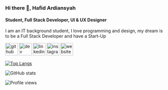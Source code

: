 ### Hi there 👋, Hafid Ardiansyah
#### Student, Full Stack Developer, UI & UX Designer
I am an IT background student, I love programming and design, my dream is to be a Full Stack Developer and have a Start-Up



[<img src='https://cdn.jsdelivr.net/npm/simple-icons@3.0.1/icons/github.svg' alt='github' height='40'>](https://github.com/hafidardiansyahh)  [<img src='https://cdn.jsdelivr.net/npm/simple-icons@3.0.1/icons/dev-dot-to.svg' alt='dev' height='40'>](https://dev.to/hafidardiansyahh)  [<img src='https://cdn.jsdelivr.net/npm/simple-icons@3.0.1/icons/linkedin.svg' alt='linkedin' height='40'>](https://www.linkedin.com/in/hafidardiansyahh/)  [<img src='https://cdn.jsdelivr.net/npm/simple-icons@3.0.1/icons/instagram.svg' alt='instagram' height='40'>](https://www.instagram.com/hafidardiansyahh/)  [<img src='https://cdn.jsdelivr.net/npm/simple-icons@3.0.1/icons/icloud.svg' alt='website' height='40'>](https://www.flow.page/hafidardiansyahh)  

[![Top Langs](https://github-readme-stats.vercel.app/api/top-langs/?username=hafidardiansyahh)](https://github.com/anuraghazra/github-readme-stats)

![GitHub stats](https://github-readme-stats.vercel.app/api?username=hafidardiansyahh&show_icons=true)  

![Profile views](https://gpvc.arturio.dev/hafidardiansyahh)  
